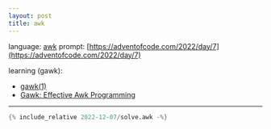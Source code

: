 ```yaml
---
layout: post
title: awk
---
```


language: [awk](https://awklang.org)
prompt: [https://adventofcode.com/2022/day/7](https://adventofcode.com/2022/day/7)

learning (gawk):
- [gawk(1)](https://man7.org/linux/man-pages/man1/gawk.1.html)
- [Gawk: Effective Awk Programming](https://www.gnu.org/software/gawk/manual/)

---

```awk
{% include_relative 2022-12-07/solve.awk -%}
```

